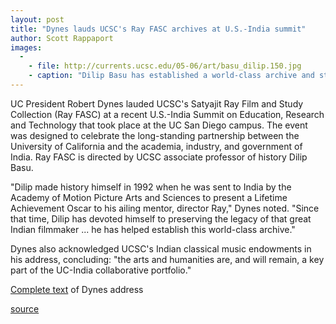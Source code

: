 ```yaml
---
layout: post
title: "Dynes lauds UCSC's Ray FASC archives at U.S.-India summit"
author: Scott Rappaport
images:
  -
    - file: http://currents.ucsc.edu/05-06/art/basu_dilip.150.jpg
    - caption: "Dilip Basu has established a world-class archive and study center on renowned Indian film director Satyajit Ray at UCSC."
---
```


UC President Robert Dynes lauded UCSC's Satyajit Ray Film and Study Collection (Ray FASC) at a recent U.S.-India Summit on Education, Research and Technology that took place at the UC San Diego campus. The event was designed to celebrate the long-standing partnership between the University of California and the academia, industry, and government of India. Ray FASC is directed by UCSC associate professor of history Dilip Basu.

"Dilip made history himself in 1992 when he was sent to India by the Academy of Motion Picture Arts and Sciences to present a Lifetime Achievement Oscar to his ailing mentor, director Ray," Dynes noted. "Since that time, Dilip has devoted himself to preserving the legacy of that great Indian filmmaker ... he has helped establish this world-class archive."

Dynes also acknowledged UCSC's Indian classical music endowments in his address, concluding: "the arts and humanities are, and will remain, a key part of the UC-India collaborative portfolio."

[Complete text][1] of Dynes address

[1]: http://www.universityofcalifornia.edu/president/speeches.html

[source](http://www1.ucsc.edu/currents/05-06/06-12/brief-basu.asp "Permalink to brief-basu")
